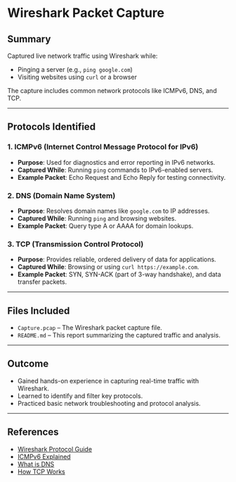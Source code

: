 #  Wireshark Packet Capture

##  Summary
Captured live network traffic using Wireshark while:
- Pinging a server (e.g., `ping google.com`)
- Visiting websites using `curl` or a browser

The capture includes common network protocols like ICMPv6, DNS, and TCP.

---

##  Protocols Identified

### 1. **ICMPv6 (Internet Control Message Protocol for IPv6)**
- **Purpose**: Used for diagnostics and error reporting in IPv6 networks.
- **Captured While**: Running `ping` commands to IPv6-enabled servers.
- **Example Packet**: Echo Request and Echo Reply for testing connectivity.

### 2. **DNS (Domain Name System)**
- **Purpose**: Resolves domain names like `google.com` to IP addresses.
- **Captured While**: Running `ping` and browsing websites.
- **Example Packet**: Query type A or AAAA for domain lookups.

### 3. **TCP (Transmission Control Protocol)**
- **Purpose**: Provides reliable, ordered delivery of data for applications.
- **Captured While**: Browsing or using `curl https://example.com`.
- **Example Packet**: SYN, SYN-ACK (part of 3-way handshake), and data transfer packets.

---

##  Files Included
- `Capture.pcap` – The Wireshark packet capture file.
- `README.md` – This report summarizing the captured traffic and analysis.

---

##  Outcome
- Gained hands-on experience in capturing real-time traffic with Wireshark.
- Learned to identify and filter key protocols.
- Practiced basic network troubleshooting and protocol analysis.

---

##  References
- [Wireshark Protocol Guide](https://wiki.wireshark.org/ProtocolReference)
- [ICMPv6 Explained](https://www.cloudflare.com/learning/ddos/glossary/internet-control-message-protocol/)
- [What is DNS](https://www.cloudflare.com/learning/dns/what-is-dns/)
- [How TCP Works](https://www.cloudflare.com/learning/ddos/glossary/transmission-control-protocol-tcp/)
